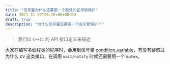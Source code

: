 ```yaml
---
title: "信号量为什么还需要一个额外的互斥锁保护"
date: 2021-11-22T20:26:06+08:00
draft: true
description: "为什么信号量还需要一个互斥锁保护？"
---
```


> 我们以 `C++11` 的 API 接口定义来描述

大家在编写多线程类的程序时，会用到信号量 [condition_variable](https://en.cppreference.com/w/cpp/thread/condition_variable)，有没有疑惑过为什么 cv 这类接口，在调用 `wait/notify` 时候还需要用一个 `mutex`。


